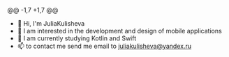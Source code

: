 @@ -1,7 +1,7 @@
- 👋 Hi, I'm JuliaKulisheva
- 👀 I am interested in the development and design of mobile applications
- 🌱 I am currently studying Kotlin and Swift
- 📫 to contact me send me email to juliakulisheva@yandex.ru
<!---

